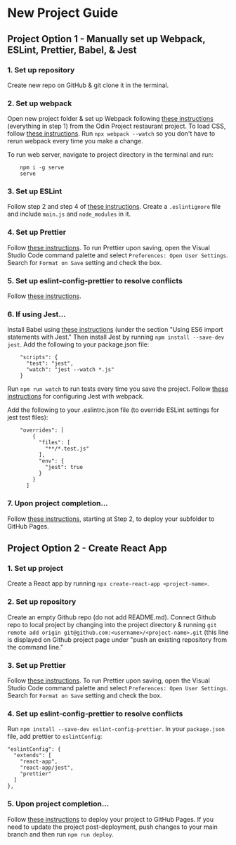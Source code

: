 # New Project Guide


## Project Option 1 - Manually set up Webpack, ESLint, Prettier, Babel, & Jest

### 1. Set up repository
Create new repo on GitHub & git clone it in the terminal.

### 2. Set up webpack
Open new project folder & set up Webpack following <a href="https://www.theodinproject.com/lessons/node-path-javascript-restaurant-page" target="_blank">these instructions</a> (everything in step 1) from the Odin Project restaurant project. To load CSS, follow <a href="https://webpack.js.org/guides/asset-management/#loading-css" target="_blank">these instructions</a>.
 Run `npx webpack --watch` so you don't have to rerun webpack every time you make a change.

To run web server, navigate to project directory in the terminal and run:

```
    npm i -g serve
    serve
```

### 3. Set up ESLint
Follow step 2 and step 4 of <a href="https://www.digitalocean.com/community/tutorials/linting-and-formatting-with-eslint-in-vs-code" target="_blank">these instructions</a>. Create a `.eslintignore` file and include `main.js` and `node_modules` in it.

### 4. Set up Prettier
Follow <a href="https://prettier.io/docs/en/install.html" target="_blank">these instructions</a>. To run Prettier upon saving, open the Visual Studio Code command palette and select `Preferences: Open User Settings`. Search for `Format on Save` setting and check the box.

### 5. Set up eslint-config-prettier to resolve conflicts
Follow <a href="https://github.com/prettier/eslint-config-prettier#installation" target="_blank">these instructions</a>.

### 6. If using Jest...
Install Babel using <a href="https://www.theodinproject.com/lessons/node-path-javascript-testing-practice" target="_blank">these instructions</a> (under the section "Using ES6 import statements with Jest." Then install Jest by running `npm install --save-dev jest`. Add the following to your package.json file:

```
    "scripts": {
      "test": "jest",
      "watch": "jest --watch *.js"
    }
```

Run `npm run watch` to run tests every time you save the project. Follow <a href="https://jestjs.io/docs/webpack" target="_blank">these instructions</a> for configuring Jest with webpack.

Add the following to your .eslintrc.json file (to override ESLint settings for jest test files):

```
    "overrides": [
        {
          "files": [
            "**/*.test.js"
          ],
          "env": {
            "jest": true
          }
        }
      ]
```

### 7. Upon project completion...
Follow <a href="https://gist.github.com/cobyism/4730490" target="_blank">these instructions</a>, starting at Step 2, to deploy your subfolder to GitHub Pages.


## Project Option 2 - Create React App

### 1. Set up project
Create a React app by running `npx create-react-app <project-name>`. 

### 2. Set up repository
Create an empty Github repo (do not add README.md). Connect Github repo to local project by changing into the project directory & running `git remote add origin git@github.com:<username>/<project-name>.git` (this line is displayed on Github project page under "push an existing repository from the command line."

### 3. Set up Prettier
Follow <a href="https://prettier.io/docs/en/install.html" target="_blank">these instructions</a>. To run Prettier upon saving, open the Visual Studio Code command palette and select `Preferences: Open User Settings`. Search for `Format on Save` setting and check the box.

### 4. Set up eslint-config-prettier to resolve conflicts
Run `npm install --save-dev eslint-config-prettier`. In your `package.json` file, add prettier to `eslintConfig`:

```
"eslintConfig": { 
  "extends": [ 
    "react-app", 
    "react-app/jest", 
    "prettier" 
  ] 
},
```

### 5. Upon project completion...
Follow <a href="https://medium.com/@isharamalaviarachchi/how-to-deploy-your-react-app-into-github-pages-b2c96292b18e" target="_blank">these instructions</a> to deploy your project to GitHub Pages. If you need to update the project post-deployment, push changes to your main branch and then run `npm run deploy`.

